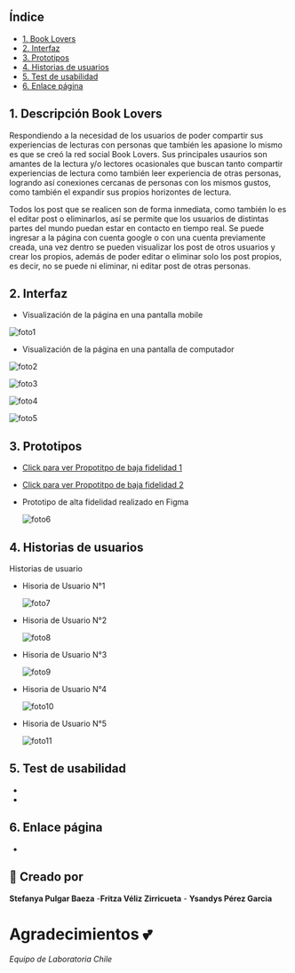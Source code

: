 ## Índice

* [1. Book Lovers](#1-Book-Lovers)
* [2. Interfaz](#3-Interfaz)
* [3. Prototipos](#4-Prototipos)
* [4. Historias de usuarios](#5-Historias-de-usuarios)
* [5. Test de usabilidad](#6-Test-de-usabilidad)
* [6. Enlace página](#7-Enlace-página)

## 1. Descripción Book Lovers

Respondiendo a la necesidad de los usuarios de poder compartir sus experiencias de lecturas con personas que también les apasione lo mismo es que se creó la red social Book Lovers. Sus principales usaurios son amantes de la lectura y/o lectores ocasionales que buscan tanto compartir experiencias de lectura como también leer experiencia de otras personas, logrando así conexiones cercanas de personas con los mismos gustos, como también el expandir sus propios horizontes de lectura. 

Todos los post que se realicen son de forma inmediata, como también lo es el editar post o eliminarlos, así se permite que los usuarios de distintas partes del mundo puedan estar en contacto en tiempo real. Se puede ingresar a la página con cuenta google o con una cuenta previamente creada, una vez dentro se pueden visualizar los post de otros usuarios y crear los propios, además de poder editar o eliminar solo los post propios, es decir, no se puede ni eliminar, ni editar post de otras personas. 

## 2. Interfaz

  * Visualización de la página en una pantalla mobile

  ![foto1](https://github.com/Fritza02/SCL018-social-network/blob/fritza1/src/imagesReadme/mobile.png?raw=true)

  * Visualización de la página en una pantalla de computador

  ![foto2](https://github.com/Fritza02/SCL018-social-network/blob/fritza1/src/imagesReadme/escritorioLogin.png?raw=true)
  
  ![foto3](https://github.com/Fritza02/SCL018-social-network/blob/fritza1/src/imagesReadme/escritorioMuro.png?raw=true)

  ![foto4](https://github.com/Fritza02/SCL018-social-network/blob/fritza1/src/imagesReadme/escritorioNewPost.png?raw=true)

  ![foto5](https://github.com/Fritza02/SCL018-social-network/blob/fritza1/src/imagesReadme/escritorioRegister.png?raw=true)

 
## 3. Prototipos

 * [Click para ver Propotitpo de baja fidelidad 1](https://github.com/Fritza02/SCL018-social-network/blob/fritza1/src/imagesReadme/bajaFidelidad1.jpeg?raw=true )

 * [Click para ver Propotitpo de baja fidelidad 2](https://github.com/Fritza02/SCL018-social-network/blob/fritza1/src/imagesReadme/bajaFidelidad2.jpeg?raw=true )

* Prototipo de alta fidelidad realizado en Figma

  ![foto6]( )

## 4. Historias de usuarios

Historias de usuario 

* Hisoria de Usuario N°1

  ![foto7](https://github.com/Fritza02/SCL018-social-network/blob/fritza1/src/imagesReadme/historiaUsuario1.png?raw=true)

* Hisoria de Usuario N°2

  ![foto8](https://github.com/Fritza02/SCL018-social-network/blob/fritza1/src/imagesReadme/historiaUsuario2.png?raw=true)

* Hisoria de Usuario N°3

  ![foto9](https://github.com/Fritza02/SCL018-social-network/blob/fritza1/src/imagesReadme/historiaUsuario3.png?raw=true)

* Hisoria de Usuario N°4

  ![foto10](https://github.com/Fritza02/SCL018-social-network/blob/fritza1/src/imagesReadme/historiaUsuario4.png?raw=true)

* Hisoria de Usuario N°5

  ![foto11](https://github.com/Fritza02/SCL018-social-network/blob/fritza1/src/imagesReadme/historiaUsuario5.png?raw=true)

## 5. Test de usabilidad

* 

* 
## 6. Enlace página

* 
## :pencil: Creado por
**Stefanya Pulgar Baeza** -**Fritza Véliz Zirricueta** - **Ysandys Pérez Garcia**

# Agradecimientos :two_hearts:
_Equipo de Laboratoria Chile_
